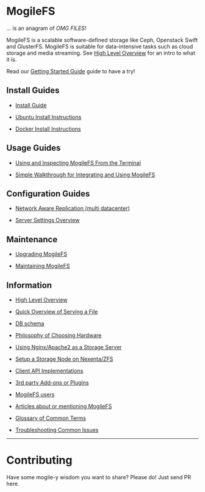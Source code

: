 # MogileFS #

... is an anagram of _OMG FILES!_ 

MogileFS is a scalable software-defined storage like Ceph, Openstack Swift and GlusterFS. MogileFS is suitable for data-intensive tasks such as cloud storage and media streaming. See [High Level Overview](HighLevelOverview.md) for an intro to what it is. 

Read our [Getting Started Guide](QuickStartGuide.md) guide to have a try!

## Install Guides ##  

  * [Install Guide](InstallHowTo.md)

  * [Ubuntu Install Instructions](InstallOnUbuntu.md)
  
  * [Docker Install Instructions](InstallOnDocker.md)

## Usage Guides ##

  * [Using and Inspecting MogileFS From the Terminal](CommandlineUsage.md)

  * [Simple Walkthrough for Integrating and Using MogileFS](AppExample.md)

## Configuration Guides ##

  * [Network Aware Replication (multi datacenter)](ConfigureMultiNet.md)

  * [Server Settings Overview](ServerSettings.md)

## Maintenance ##

  * [Upgrading MogileFS](Upgrading.md)

  * [Maintaining MogileFS](Maintenance.md)

## Information ##

  * [High Level Overview](HighLevelOverview.md)

  * [Quick Overview of Serving a File](ServingOverview.md)

  * [DB schema](https://github.com/mogilefs/MogileFS-Server/blob/master/lib/MogileFS/Store.pm#L591)
  
  * [Philosophy of Choosing Hardware](Hardware.md)

  * [Using Nginx/Apache2 as a Storage Server](webdav_configuration.md)

  * [Setup a Storage Node on Nexenta/ZFS](MogileFSonNexentaCP.md)
  
  * [Client API Implementations](Clients.md)

  * [3rd party Add-ons or Plugins](Addons.md)

  * [MogileFS users](Users.md)

  * [Articles about or mentioning MogileFS](Articles.md)

  * [Glossary of Common Terms](Glossary.md)

  * [Troubleshooting Common Issues](Troubleshooting.md)


---


# Contributing #

Have some mogile-y wisdom you want to share? Please do! Just send PR here.
